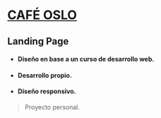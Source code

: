 # [CAFÉ OSLO](https://bubbastudios.github.io/cafeoslo/) # 
## Landing Page ##
>
* #### Diseño en base a un curso de desarrollo web.
* #### Desarrollo propio. ####
* #### Diseño responsivo. ####
>
> Proyecto personal.
